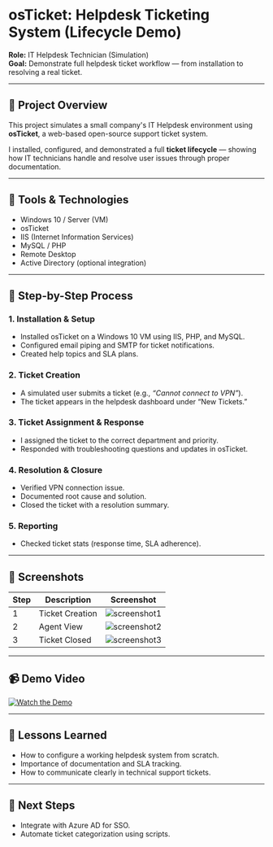 # osTicket: Helpdesk Ticketing System (Lifecycle Demo)

**Role:** IT Helpdesk Technician (Simulation)  
**Goal:** Demonstrate full helpdesk ticket workflow — from installation to resolving a real ticket.

---

## 🔧 Project Overview
This project simulates a small company's IT Helpdesk environment using **osTicket**, a web-based open-source support ticket system.

I installed, configured, and demonstrated a full **ticket lifecycle** — showing how IT technicians handle and resolve user issues through proper documentation.

---

## 🧰 Tools & Technologies
- Windows 10 / Server (VM)
- osTicket
- IIS (Internet Information Services)
- MySQL / PHP
- Remote Desktop
- Active Directory (optional integration)

---

## 🧩 Step-by-Step Process

### 1. Installation & Setup
- Installed osTicket on a Windows 10 VM using IIS, PHP, and MySQL.
- Configured email piping and SMTP for ticket notifications.
- Created help topics and SLA plans.

### 2. Ticket Creation
- A simulated user submits a ticket (e.g., *“Cannot connect to VPN”*).
- The ticket appears in the helpdesk dashboard under “New Tickets.”

### 3. Ticket Assignment & Response
- I assigned the ticket to the correct department and priority.
- Responded with troubleshooting questions and updates in osTicket.

### 4. Resolution & Closure
- Verified VPN connection issue.
- Documented root cause and solution.
- Closed the ticket with a resolution summary.

### 5. Reporting
- Checked ticket stats (response time, SLA adherence).

---

## 📸 Screenshots
| Step | Description | Screenshot |
|------|--------------|-------------|
| 1 | Ticket Creation | ![screenshot1](screenshots/create_ticket.png) |
| 2 | Agent View | ![screenshot2](screenshots/agent_view.png) |
| 3 | Ticket Closed | ![screenshot3](screenshots/ticket_closed.png) |

---

## 📹 Demo Video
[![Watch the Demo](https://img.youtube.com/vi/VIDEO_ID/0.jpg)](https://youtu.be/VIDEO_ID)

---

## 🧠 Lessons Learned
- How to configure a working helpdesk system from scratch.
- Importance of documentation and SLA tracking.
- How to communicate clearly in technical support tickets.

---

## 🚀 Next Steps
- Integrate with Azure AD for SSO.
- Automate ticket categorization using scripts.
